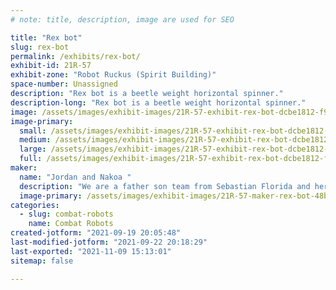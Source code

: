 ```yaml
---
# note: title, description, image are used for SEO

title: "Rex bot"
slug: rex-bot
permalink: /exhibits/rex-bot/
exhibit-id: 21R-57
exhibit-zone: "Robot Ruckus (Spirit Building)"
space-number: Unassigned
description: "Rex bot is a beetle weight horizontal spinner."
description-long: "Rex bot is a beetle weight horizontal spinner."
image: /assets/images/exhibit-images/21R-57-exhibit-rex-bot-dcbe1812-f943-4e7a-aaa5-726ae2c571e4-large.jpeg
image-primary: 
  small: /assets/images/exhibit-images/21R-57-exhibit-rex-bot-dcbe1812-f943-4e7a-aaa5-726ae2c571e4-small.jpeg
  medium: /assets/images/exhibit-images/21R-57-exhibit-rex-bot-dcbe1812-f943-4e7a-aaa5-726ae2c571e4-medium.jpeg
  large: /assets/images/exhibit-images/21R-57-exhibit-rex-bot-dcbe1812-f943-4e7a-aaa5-726ae2c571e4-large.jpeg
  full: /assets/images/exhibit-images/21R-57-exhibit-rex-bot-dcbe1812-f943-4e7a-aaa5-726ae2c571e4-full.jpeg
maker: 
  name: "Jordan and Nakoa "
  description: "We are a father son team from Sebastian Florida and here for fun and carnage with Rex bot."
  image-primary: /assets/images/exhibit-images/21R-57-maker-rex-bot-48bf4ad7-4bcd-444d-b06f-deb5ad78022e-medium.jpeg
categories: 
  - slug: combat-robots
    name: Combat Robots
created-jotform: "2021-09-19 20:05:48"
last-modified-jotform: "2021-09-22 20:18:29"
last-exported: "2021-11-09 15:13:01"
sitemap: false

---
```

